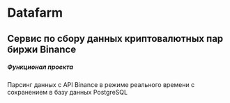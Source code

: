 # Datafarm

## Сервис по сбору данных криптовалютных пар биржи Binance

##### Функционал проекта

Парсинг данных с API Binance в режиме реального времени с сохранением в базу данных PostgreSQL
